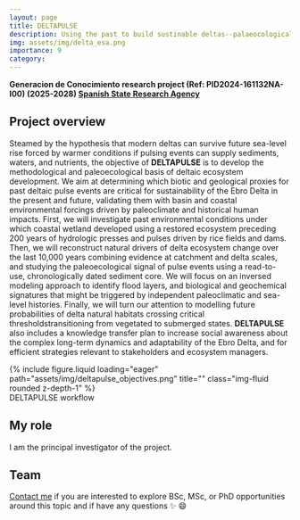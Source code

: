 ```yaml
---
layout: page
title: DELTAPULSE
description: Using the past to build sustinable deltas--palaeocological insights into ecosystem responses to pulsing dynamics in a global change context 
img: assets/img/delta_esa.png
importance: 9
category: 
---
```


**Generacion de Conocimiento research project (Ref: PID2024-161132NA-I00) (2025-2028) [Spanish State Research Agency](https://www.aei.gov.es)**

## Project overview
Steamed by the hypothesis that modern deltas can survive future sea-level rise forced by warmer conditions if pulsing events can supply sediments,
waters, and nutrients, the objective of **DELTAPULSE** is to develop the methodological and paleoecological basis of deltaic ecosystem development. We
aim at determining which biotic and geological proxies for past deltaic pulse events are critical for sustainability of the Ebro Delta in the present and
future, validating them with basin and coastal environmental forcings driven by paleoclimate and historical human impacts. First, we will investigate past
environmental conditions under which coastal wetland developed using a restored ecosystem preceding 200 years of hydrologic presses and pulses
driven by rice fields and dams. Then, we will reconstruct natural drivers of delta ecosystem change over the last 10,000 years combining evidence at
catchment and delta scales, and studying the paleoecological signal of pulse events using a read-to-use, chronologically dated sediment core. We will
focus on an inversed modeling approach to identify flood layers, and biological and geochemical signatures that might be triggered by independent
paleoclimatic and sea-level histories. Finally, we will turn our attention to modelling future probabilities of delta natural habitats crossing critical
thresholdstransitioning from vegetated to submerged states. **DELTAPULSE** also includes a knowledge transfer plan to increase social awareness about
the complex long-term dynamics and adaptability of the Ebro Delta, and for efficient strategies relevant to stakeholders and ecosystem managers.


<div class="row">
    <div class="col-sm mt-3 mt-md-0">
        {% include figure.liquid loading="eager" path="assets/img/deltapulse_objectives.png" title="" class="img-fluid rounded z-depth-1" %}
    </div>
</div>
<div class="caption">
    DELTAPULSE workflow
</div>

## My role
I am the principal investigator of the project.

## Team
[Contact me](mailto:xavier.benito@irta.cat) if you are interested to explore BSc, MSc, or PhD opportunities around this topic and if have any questions :sparkles: :smile:





